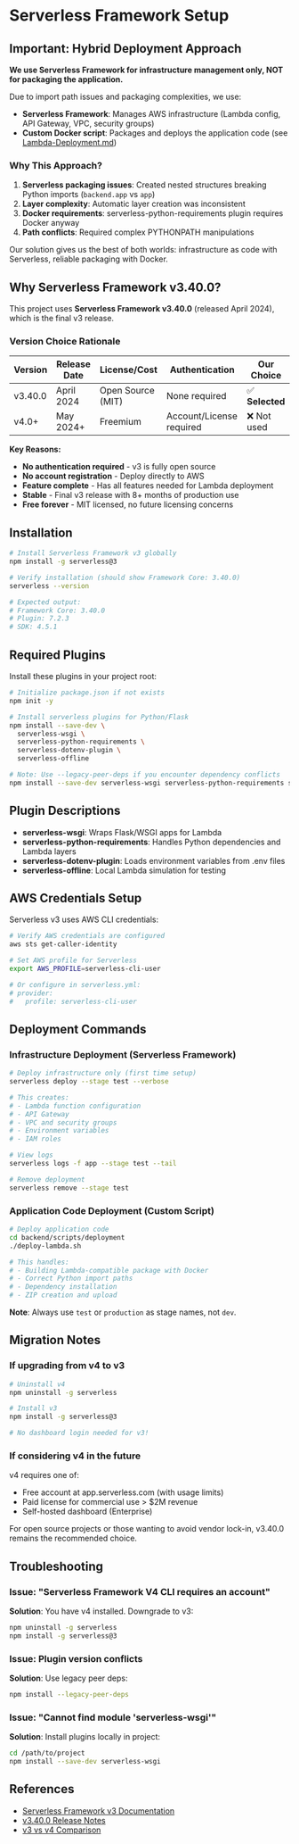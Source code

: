 # Serverless Framework Setup

## Important: Hybrid Deployment Approach

**We use Serverless Framework for infrastructure management only, NOT for packaging the application.** 

Due to import path issues and packaging complexities, we use:
- **Serverless Framework**: Manages AWS infrastructure (Lambda config, API Gateway, VPC, security groups)
- **Custom Docker script**: Packages and deploys the application code (see [Lambda-Deployment.md](./Lambda-Deployment.md))

### Why This Approach?

1. **Serverless packaging issues**: Created nested structures breaking Python imports (`backend.app` vs `app`)
2. **Layer complexity**: Automatic layer creation was inconsistent
3. **Docker requirements**: serverless-python-requirements plugin requires Docker anyway
4. **Path conflicts**: Required complex PYTHONPATH manipulations

Our solution gives us the best of both worlds: infrastructure as code with Serverless, reliable packaging with Docker.

## Why Serverless Framework v3.40.0?

This project uses **Serverless Framework v3.40.0** (released April 2024), which is the final v3 release.

### Version Choice Rationale

| Version | Release Date | License/Cost | Authentication | Our Choice |
|---------|-------------|--------------|----------------|------------|
| v3.40.0 | April 2024 | Open Source (MIT) | None required | ✅ **Selected** |
| v4.0+ | May 2024+ | Freemium | Account/License required | ❌ Not used |

**Key Reasons:**
- **No authentication required** - v3 is fully open source
- **No account registration** - Deploy directly to AWS
- **Feature complete** - Has all features needed for Lambda deployment
- **Stable** - Final v3 release with 8+ months of production use
- **Free forever** - MIT licensed, no future licensing concerns

## Installation

```bash
# Install Serverless Framework v3 globally
npm install -g serverless@3

# Verify installation (should show Framework Core: 3.40.0)
serverless --version

# Expected output:
# Framework Core: 3.40.0
# Plugin: 7.2.3
# SDK: 4.5.1
```

## Required Plugins

Install these plugins in your project root:

```bash
# Initialize package.json if not exists
npm init -y

# Install serverless plugins for Python/Flask
npm install --save-dev \
  serverless-wsgi \
  serverless-python-requirements \
  serverless-dotenv-plugin \
  serverless-offline

# Note: Use --legacy-peer-deps if you encounter dependency conflicts
npm install --save-dev serverless-wsgi serverless-python-requirements serverless-dotenv-plugin serverless-offline --legacy-peer-deps
```

## Plugin Descriptions

- **serverless-wsgi**: Wraps Flask/WSGI apps for Lambda
- **serverless-python-requirements**: Handles Python dependencies and Lambda layers
- **serverless-dotenv-plugin**: Loads environment variables from .env files
- **serverless-offline**: Local Lambda simulation for testing

## AWS Credentials Setup

Serverless v3 uses AWS CLI credentials:

```bash
# Verify AWS credentials are configured
aws sts get-caller-identity

# Set AWS profile for Serverless
export AWS_PROFILE=serverless-cli-user

# Or configure in serverless.yml:
# provider:
#   profile: serverless-cli-user
```

## Deployment Commands

### Infrastructure Deployment (Serverless Framework)

```bash
# Deploy infrastructure only (first time setup)
serverless deploy --stage test --verbose

# This creates:
# - Lambda function configuration
# - API Gateway
# - VPC and security groups
# - Environment variables
# - IAM roles

# View logs
serverless logs -f app --stage test --tail

# Remove deployment
serverless remove --stage test
```

### Application Code Deployment (Custom Script)

```bash
# Deploy application code
cd backend/scripts/deployment
./deploy-lambda.sh

# This handles:
# - Building Lambda-compatible package with Docker
# - Correct Python import paths
# - Dependency installation
# - ZIP creation and upload
```

**Note**: Always use `test` or `production` as stage names, not `dev`.

## Migration Notes

### If upgrading from v4 to v3

```bash
# Uninstall v4
npm uninstall -g serverless

# Install v3
npm install -g serverless@3

# No dashboard login needed for v3!
```

### If considering v4 in the future

v4 requires one of:
- Free account at app.serverless.com (with usage limits)
- Paid license for commercial use > $2M revenue
- Self-hosted dashboard (Enterprise)

For open source projects or those wanting to avoid vendor lock-in, v3.40.0 remains the recommended choice.

## Troubleshooting

### Issue: "Serverless Framework V4 CLI requires an account"
**Solution**: You have v4 installed. Downgrade to v3:
```bash
npm uninstall -g serverless
npm install -g serverless@3
```

### Issue: Plugin version conflicts
**Solution**: Use legacy peer deps:
```bash
npm install --legacy-peer-deps
```

### Issue: "Cannot find module 'serverless-wsgi'"
**Solution**: Install plugins locally in project:
```bash
cd /path/to/project
npm install --save-dev serverless-wsgi
```

## References

- [Serverless Framework v3 Documentation](https://v3.serverless.com/framework/docs)
- [v3.40.0 Release Notes](https://github.com/serverless/serverless/releases/tag/v3.40.0)
- [v3 vs v4 Comparison](https://www.serverless.com/framework/docs/guides/upgrading-v4)
